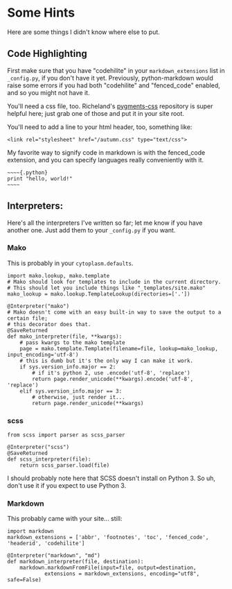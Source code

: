 # Some Hints
Here are some things I didn't know where else to put.

## Code Highlighting
First make sure that you have "codehilite" in your `markdown_extensions` list in `_config.py`, if you don't have it yet. Previously, python-markdown would raise some errors if you had both "codehilite" and "fenced_code" enabled, and so you might not have it.

You'll need a css file, too. Richeland's [pygments-css](https://github.com/richleland/pygments-css) repository is super helpful here; just grab one of those and put it in your site root. 

You'll need to add a line to your html header, too, something like:
~~~~{.html}
<link rel="stylesheet" href="/autumn.css" type="text/css">
~~~~

My favorite way to signify code in markdown is with the fenced_code extension, and you can specify languages really conveniently with it.

~~~~~{.markdown}
~~~~{.python}
print "hello, world!"
~~~~
~~~~~
## Interpreters:
Here's all the interpreters I've written so far; let me know if you have another one. Just add them to your `_config.py` if you want.

### Mako
This is probably in your `cytoplasm.defaults`.
~~~~~{.python}
import mako.lookup, mako.template
# Mako should look for templates to include in the current directory.
# This should let you include things like "_templates/site.mako"
mako_lookup = mako.lookup.TemplateLookup(directories=['.'])

@Interpreter("mako")
# Mako doesn't come with an easy built-in way to save the output to a certain file;
# this decorator does that.
@SaveReturned
def mako_interpreter(file, **kwargs):
    # pass kwargs to the mako template
    page = mako.template.Template(filename=file, lookup=mako_lookup, input_encoding='utf-8')
    # this is dumb but it's the only way I can make it work.
    if sys.version_info.major == 2:
        # if it's python 2, use .encode('utf-8', 'replace')
        return page.render_unicode(**kwargs).encode('utf-8', 'replace')
    elif sys.version_info.major == 3:
        # otherwise, just render it...
        return page.render_unicode(**kwargs)
~~~~~
### scss
~~~~~{.python}
from scss import parser as scss_parser

@Interpreter("scss")
@SaveReturned
def scss_interpreter(file):
    return scss_parser.load(file)

~~~~~
I should probably note here that SCSS doesn't install on Python 3. So uh, don't use it if you expect to use Python 3.

### Markdown
This probably came with your site... still:
~~~~~{.python}
import markdown
markdown_extensions = ['abbr', 'footnotes', 'toc', 'fenced_code', 'headerid', 'codehilite']

@Interpreter("markdown", "md")
def markdown_interpreter(file, destination):
    markdown.markdownFromFile(input=file, output=destination,
            extensions = markdown_extensions, encoding="utf8", safe=False)

~~~~~


    
